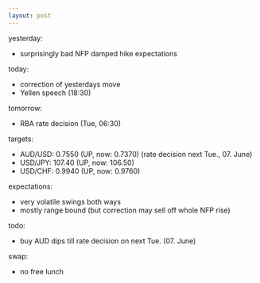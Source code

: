 ```yaml
---
layout: post
---
```


yesterday:

* surprisingly bad NFP damped hike expectations


today:

* correction of yesterdays move
* Yellen speech (18:30)


tomorrow:

* RBA rate decision (Tue, 06:30)


targets:

* AUD/USD: 0.7550 (UP, now: 0.7370) (rate decision next Tue., 07. June)
* USD/JPY: 107.40 (UP, now: 106.50)
* USD/CHF: 0.9940 (UP, now: 0.9760)


expectations:

* very volatile swings both ways
* mostly range bound (but correction may sell off whole NFP rise)


todo:

* buy AUD dips till rate decision on next Tue. (07. June)


swap:

* no free lunch

